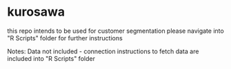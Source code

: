# kurosawa

this repo intends to be used for customer segmentation
please navigate into "R Scripts" folder for further instructions

Notes: Data not included - connection instructions to fetch data are included into "R Scripts" folder

